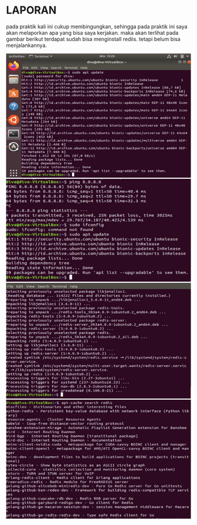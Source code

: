 # LAPORAN
pada praktik kali ini cukup membingungkan, sehingga pada praktik ini saya akan melaporkan 
apa yang bisa saya kerjakan. maka akan terlihat pada gambar berikut terdapat sudah bisa 
menginstall rediis. tetapi belum bisa menjalankannya. 

![Screenshot_12](gambar/Screenshot_12.png)
![Screenshot_1](gambar/Screenshot_1.png)
![Screenshot_2](gambar/Screenshot_2.png)
![Screenshot_3](gambar/Screenshot_3.png)